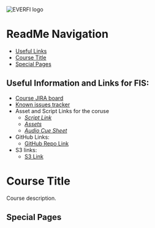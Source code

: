 ![EVERFI logo](https://user-images.githubusercontent.com/36867309/92637302-82621d00-f28d-11ea-9d02-10778556e2ef.png)

# ReadMe Navigation

- [Useful Links](#useful-information-and-links-for-fis)
- [Course Title](#course-title)
- [Special Pages](#special-pages)

## Useful Information and Links for FIS:

- [Course JIRA board](https://everfi.atlassian.net/jira/software/c/projects)
- [Known issues tracker](https://docs.google.com/spreadsheets/d/1I9oq66Hv0fQcnAdETi8F5vNh1WVvof5wpb4mWRxSBGI/edit#gid=346024646)
- Asset and Script Links for the coruse
  - _[Script Link](https://drive.google.com)_
  - _[Assets](https://drive.google.com)_
  - _[Audio Cue Sheet](https://docs.google.com)_
- GitHub Links:
  - [GitHub Repo Link](https://github.com)
- S3 links:
  - [S3 Link](https://everfi-curriculums.s3.amazonaws.com/curriculums/skeletor/develop/index.html#)

# Course Title

Course description.

## Special Pages
